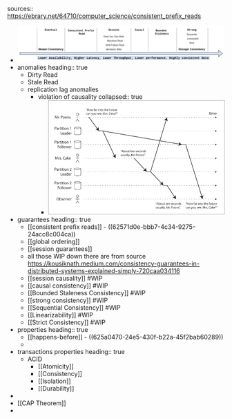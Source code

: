 sources:: https://ebrary.net/64710/computer_science/consistent_prefix_reads

- ![image.png](../assets/image_1649876038449_0.png)
- anomalies
  heading:: true
	- Dirty Read
	- Stale Read
	- replication lag anomalies
		- violation of causality
		  collapsed:: true
			- ![image.png](../assets/image_1649876403154_0.png)
- guarantees
  heading:: true
	- [[consistent prefix reads]] - ((62571d0e-bbb7-4c34-9275-24acc8c004ca))
	- [[global ordering]]
	- [[session guarantees]]
	- all those WIP down there are from source https://kousiknath.medium.com/consistency-guarantees-in-distributed-systems-explained-simply-720caa034116
	- [[session causality]] #WIP
	- [[causal consistency]] #WIP
	- [[Bounded Staleness Consistency]] #WIP
	- [[strong consistency]] #WIP
	- [[Sequential Consistency]] #WIP
	- [[Linearizability]] #WIP
	- [[Strict Consistency]] #WIP
- properties
  heading:: true
	- [[happens-before]] - ((625a0470-24e5-430f-b22a-45f2bab60289))
	-
- transactions properties
  heading:: true
	- ACID
		- [[Atomicity]]
		- [[Consistency]]
		- [[Isolation]]
		- [[Durability]]
-
- [[CAP Theorem]]
-